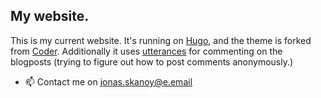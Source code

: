 ## My website.

This is my current website. It's running on [Hugo](https://gohugo.io), 
  and the theme is forked from [Coder](https://github.com/luizdepra/hugo-coder/). Additionally it uses [utterances](https://utteranc.es/) for commenting on the blogposts (trying to figure out how to post comments anonymously.) 

- 📫 Contact me on jonas.skanoy@e.email
